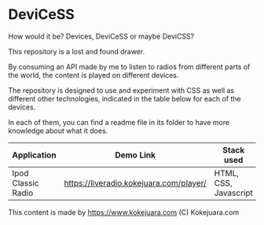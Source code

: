 # DeviCeSS
How would it be? Devices, DeviCeSS or maybe DeviCSS?

This repository is a lost and found drawer.

By consuming an API made by me to listen to radios from different parts of the world, the content is played on different devices.

The repository is designed to use and experiment with CSS as well as different other technologies, indicated in the table below for each of the devices.

In each of them, you can find a readme file in its folder to have more knowledge about what it does.



| Application  | Demo Link | Stack used | Other |
| ------------- | ------------- | ------------- | ------------- | 
| Ipod Classic Radio  | https://liveradio.kokejuara.com/player/  | HTML, CSS, Javascript | Used rPlayer: https://github.com/davland7/rplayer |


This content is made by https://www.kokejuara.com
(C) Kokejuara.com
